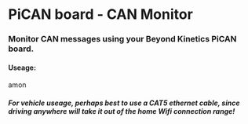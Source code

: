 
# PiCAN board - CAN Monitor

### Monitor CAN messages using your Beyond Kinetics PiCAN board.

#### Useage:
amon 

##### For vehicle useage, perhaps best to use a CAT5 ethernet cable, since driving anywhere will take it out of the home Wifi connection range!

